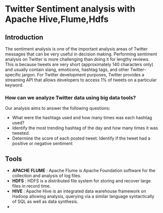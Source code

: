# **Twitter Sentiment analysis with Apache Hive,Flume,Hdfs**

## Introduction
The sentiment analysis is one of the important analysis areas of Twitter messages that can be very useful in decision making. Performing sentiment analysis on Twitter is more challenging than doing it for lengthy reviews. This is because tweets are very short (approximately 140 characters only) and usually contain slang, emoticons, hashtag tags, and other Twitter-specific jargon. For Twitter development purposes, Twitter provides a streaming API that allows developers to access 1% of tweets on a particular keyword.

### How can we analyze Twitter data using **big data tools**? 
Our analysis aims to answer the following questions: 
- What were the hashtags used and how many times was each hashtag used? 
- Identify the most trending hashtag of the day and how many times it was tweeted. 
- Determine the score of each posted tweet. Identify if the tweet had a positive or negative sentiment

## Tools
- **APACHE FLUME** : Apache Flume is Apache Foundation software for the collection and analysis of log files.
- **HDFS** : HDFS is a distributed file system for storing and recover large files in record time.
- **HIVE** : Apache Hive is an integrated data warehouse framework on Hadoop allowing analysis, querying via a similar language syntactically of SQL as well as data synthesis.
- 


